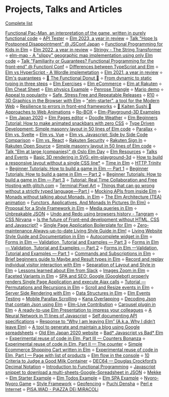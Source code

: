 # Projects, Talks and Articles

[Complete list](https://lucamug.github.io/lucamug/)

[Functional Pac-Man, an interpretation of the game, written in purely functional code](https://lucamug.github.io/functional-pacman/) ⟡ [API Tester](https://lucamug.github.io/tester/) ⟡ [Elm 2023, a year in review](https://dev.to/lucamug/elm-2023-a-year-in-review-23d6) ⟡ [Talk "Hope Is Postponed Disappointment" @ JSConf Japan](https://jsconf.jp/2023/talk/luca-mugnaini-1/) ⟡ [Functional Programming for Kids in Elm](https://lucamug.github.io/functional-programming-for-kids-in-elm/#/robot) ⟡ [Elm 2022, a year in review](https://dev.to/lucamug/elm-2022-a-year-in-review-33pp) ⟡ [Stringy - The String Transformer](https://lucamug.github.io/stringy/) ⟡ [elm-map - A  "slippy" geographic map implementation using only Elm code](https://elm-map.guupa.com/) ⟡ [Talk "Familiarity or Guarantees? Functional Programming for the front-end" @ Functionl Conf](https://confengine.com/conferences/functional-conf-2022/proposal/16260/familiarity-or-guarantees-functional-programming-for-the-front-end) ⟡ [Differences between TypeScript and Elm](https://dev.to/lucamug/typescript-and-elm-3g38) ⟡ [Elm vs HyperScript - A Wordle implemetation](https://dev.to/lucamug/elm-vs-hyperscript-2m3m) ⟡ [Elm 2021, a year in review](https://dev.to/lucamug/elm-2021-a-year-in-review-4pho) ⟡ [Elm's guarantees](https://dev.to/lucamug/elms-guarantees-13e4) ⟡ [🍩 The Functional Donut 🍩](https://dev.to/lucamug/the-functional-donut-19pp) ⟡ [From dynamic to static typing in three steps](https://dev.to/lucamug/three-steps-4n7) ⟡ [Elm Exercises](https://ellie-app.com/dZLQZGDGgNsa1) ⟡ [Elm eCommerce](https://elm-ecommerce.guupa.com/) ⟡ [Elm at Rakuten](https://dev.to/lucamug/elm-6m8) ⟡ [Elm Cheat Sheet](https://twitter.com/luca_mug/status/1366200906606252037) ⟡ [Elm physics Example](https://elm-physics-example.guupa.com/) ⟡ [Penrose Triangle](https://ellie-app.com/bZVgZf8GJvja1) ⟡ [Mario demo](https://lucamug.github.io/mario/) ⟡ [Appeal to popularity](https://ellie-app.com/bY2R6xF5mWda1) ⟡ [Safe, Stress Free and Repeatable Releases](https://elm-release.surge.sh) ⟡ [R10](https://r10.netlify.app/) ⟡ [3D Graphics in the Browser with Elm](https://dev.to/lucamug/3d-graphics-in-the-browser-with-elm-4oh3) ⟡ ["elm-starter", a tool for the Modern Web](https://dev.to/lucamug/elm-starter-a-tool-for-the-modern-web-53b1) ⟡ [Resilience to errors in front-end frameworks](https://dev.to/lucamug/resilience-to-errors-of-front-end-frameworks-3hej) ⟡ [🍣 Kaiten Sushi 🍣 Approaches to Web Animations](https://dev.to/lucamug/kaiten-sushi-approaches-to-web-animations-306k) ⟡ [Ro-BOX](https://ro-box.netlify.app/) ⟡ [Elm-Playground-3D Examples](https://elm-playground-3d.netlify.app/) ⟡ [Elm Japan 2020](https://lucamug.github.io/elm-japan/) ⟡ [Elm Pages editor](https://lucamug.github.io/elm-pages-editor/withEditorAndDebugger.html) ⟡ [Doodle Weather](https://www.youtube.com/watch?v=oxVYKm47DNE) ⟡ [Elm Beginners Tutorial: How to make animated snackbars with zero CSS](https://dev.to/lucamug/elm-beginners-tutorial-how-to-make-animated-snackbars-with-zero-css-12g1) ⟡ [Type Driven Development: Simple masonry layout in 50 lines of Elm code](https://dev.to/lucamug/type-driven-development-simple-masonry-layout-in-50-lines-of-elm-code-44n0) ⟡ [Parallax](https://login.account.rakuten.com/) ⟡ [Elm vs. Svelte](https://medium.com/@l.mugnaini/elm-vs-svelte-d8e6f0abf667) ⟡ [Elm vs. Vue](https://dev.to/lucamug/elm-vs-vue-2jok) ⟡ [Elm vs. Javascript: Side by Side Code Comparison](https://dev.to/lucamug/javascript-elm-side-by-side-code-comparison-4372) ⟡ [Elm vs. React](https://medium.com/@l.mugnaini/things-that-can-go-wrong-without-a-strictly-typed-language-part-ii-8b239a85f35a) ⟡ [Rakuten Security](https://static.id.rakuten.co.jp/static/about_security/jpn/) ⟡ [Rakuten Sign In](https://login.account.rakuten.com/sso/register?client_id=rakuten_tw01&redirect_uri=https%3A%2F%2Fwww.rakuten.com.tw%2Fmember%2Fdelegate&response_type=code&scope=openid+profile+email#/registration/1) ⟡ [Rakuten Open Source](https://rakutentech.github.io/) ⟡ [Simple masonry layout in 50 lines of Elm code](https://medium.com/@l.mugnaini/simple-masonry-layout-in-50-lines-of-elm-code-304ea9e9475c) ⟡ [Talk "Elm at large (companies)" @ Oslo Elm Day](https://www.youtube.com/watch?v=yH6o322S8XQ) ⟡ [Elm Resources](https://elm-resources.guupa.com/) ⟡ [Talks and Events]() ⟡ [Basic 3D rendering in SVG: elm-playground-3d](https://medium.com/@l.mugnaini/basic-3d-rendering-in-svg-elm-playground-3d-d1e8846cd06e) ⟡ [How to build a responsive layout without a single CSS line*](https://medium.com/@l.mugnaini/how-to-build-a-responsive-layout-without-a-single-css-line-afbdfe89bb6d) ⟡ [Time in Elm](https://medium.com/@l.mugnaini/time-in-elm-42f08b8973f3) ⟡ [HTTP Trinity](https://rakutentech.github.io/http-trinity/) ⟡ [Beginner Tutorials: How to build a game in Elm — Part 1](https://medium.com/@l.mugnaini/beginner-tutorials-how-to-build-a-game-in-elm-5491d6de8f25) ⟡ [Beginner Tutorials: How to build a game in Elm — Part 2](https://medium.com/@l.mugnaini/beginner-tutorials-how-to-build-a-game-in-elm-part-2-ae26eef8610b) ⟡ [Beginner Tutorials: How to build a game in Elm — Part 3](https://medium.com/@l.mugnaini/beginner-tutorials-how-to-build-a-game-in-elm-part-3-fe62c51f7510) ⟡ [Tutorial: Real Time Collaboration and Free Hosting with glitch.com](https://medium.com/@l.mugnaini/tutorial-real-time-collaboration-and-free-hosting-with-glitch-com-307b0c7398c6) ⟡ [Terminal Pixel Art](https://medium.com/@l.mugnaini/terminal-pixel-art-ad386d186dad) ⟡ [Things that can go wrong without a strictly typed language — Part I](https://itnext.io/things-that-can-go-wrong-without-a-strictly-typed-language-d91d418a53a1) ⟡ [Mocking APIs from inside Elm](https://medium.com/@l.mugnaini/mocking-apis-from-inside-elm-5efda32ee9fe) ⟡ [Monads without talking about Monads, in Elm](https://medium.com/@l.mugnaini/monads-without-talking-about-monads-in-elm-4b9b6ffd5ad5) ⟡ [The Elm Architecture (TEA) animation](https://medium.com/@l.mugnaini/the-elm-architecture-tea-animation-3efc555e8faf) ⟡ [Functors, Applicatives, And Monads In Pictures (In Elm)](https://medium.com/@l.mugnaini/functors-applicatives-and-monads-in-pictures-784c2b5786f7) ⟡ [Proposal for a Style Framework in Elm](https://medium.com/@l.mugnaini/proposal-for-a-style-framework-in-elm-f5a1919ab425) ⟡ [Media queries in Elm](https://medium.com/@l.mugnaini/media-queries-in-elm-7b8f75cabc72) ⟡ [Unbreakable JSON](https://medium.com/@l.mugnaini/unbreakable-json-95637300176c) ⟡ [Undo and Redo using browsers history - Tangram](https://medium.com/@l.mugnaini/undo-and-redo-using-browsers-history-1f1f963bf722) ⟡ [CSS Nirvana](https://medium.com/front-end-weekly/css-nirvana-a92ba04cca06) ⟡ [Is the future of Front-end development without HTML, CSS and Javascript?](https://medium.com/@l.mugnaini/is-the-future-of-front-end-development-without-html-css-and-javascript-e7bb0877980e) ⟡ [Single Page Application Boilerplate for Elm](https://medium.com/@l.mugnaini/single-page-application-boilerplate-for-elm-160bb5f3eec2) ⟡ [Zero-maintenance Always-up-to-date Living Style Guide in Elm!](https://medium.com/@l.mugnaini/zero-maintenance-always-up-to-date-living-style-guide-in-elm-dbf236d07522) ⟡ [Living Website Style Guide and Documentation in Elm](https://medium.com/@l.mugnaini/living-website-style-guide-and-documentation-in-elm-2f99b6d61da9) ⟡ [Autocomplete widget in Elm](https://medium.com/@l.mugnaini/autocomplete-widget-in-elm-4927b8e275db) ⟡ [Forms in Elm — Validation, Tutorial and Examples — Part 3](https://medium.com/@l.mugnaini/forms-in-elm-validation-tutorial-and-examples-part-3-5f66f9c87679) ⟡ [Forms in Elm — Validation, Tutorial and Examples — Part 2](https://medium.com/@l.mugnaini/forms-in-elm-validation-tutorial-and-examples-part-2-1b978437b5db) ⟡ [Forms in Elm —Validation, Tutorial and Examples — Part 1](https://medium.com/@l.mugnaini/i-believe-css-is-more-about-separation-of-presentation-and-content-42bd0435005) ⟡ [Commands and Subscriptions in Elm](https://medium.com/@l.mugnaini/commands-and-subscriptions-in-elm-9ff506e75d2d) ⟡ [Brief beginners guide to Maybe and Result types in Elm](https://medium.com/@l.mugnaini/brief-beginners-guide-to-maybe-and-result-types-in-elm-7649d2c3b970) ⟡ [Record and replay individual visitor interaction with Elm](https://medium.com/@l.mugnaini/record-and-replay-individual-visitor-interaction-with-elm-625814965508) ⟡ [Separation of Layout and Style in Elm](https://medium.com/@l.mugnaini/separation-of-layout-and-style-in-elm-882a3cbe1e7f) ⟡ [Lessons learned about Elm from Slack](https://medium.com/@l.mugnaini/lessons-learned-about-elm-from-slack-1d807d5d3627) ⟡ [Images Zoom in Elm](https://medium.com/@l.mugnaini/images-zoom-in-elm-ffb8c27b305e) ⟡ [Faceted Variants in Elm](https://medium.com/@l.mugnaini/faceted-variants-in-elm-c38b4d661355) ⟡ [SPA and SEO: Google (Googlebot) properly renders Single Page Application and execute Ajax calls](https://medium.com/@l.mugnaini/spa-and-seo-is-googlebot-able-to-render-a-single-page-application-1f74e706ab11) ⟡ [Tutorial — Permutations and Recursions in Elm](https://medium.com/@l.mugnaini/tutorial-permutations-and-recursions-in-elm-ad15e2288567) ⟡ [Scroll and Resize events in Elm](https://medium.com/@l.mugnaini/scroll-and-resize-events-in-elm-ac4f0589f42) ⟡ [Server Side Rendering with Elm](https://medium.com/@l.mugnaini/server-side-rendering-with-elm-9064170eb3cf) ⟡ [Data Structures in Elm](https://medium.com/@l.mugnaini/data-structures-in-elm-3dd609be1fa3) ⟡ [Elm Events Testing](https://medium.com/@l.mugnaini/elm-events-testing-a812dfbcb21) ⟡ [Mobile Parallax Scrolling](https://medium.com/@l.mugnaini/mobile-parallax-scrolling-523c23f248c9) ⟡ [Kana Overlapping](https://codeburst.io/kana-overlapping-8a89d23109ec?source=your_stories_page---------------------------) ⟡ [Decoding Json that contain Json using Elm](https://medium.com/@l.mugnaini/decoding-json-that-contain-json-using-elm-be66d0dec0ff?source=your_stories_page---------------------------) ⟡ [Elm-Live Contribution](https://www.npmjs.com/package/elm-live) ⟡ [Carousel plugin in Elm](https://medium.com/@l.mugnaini/carousel-plugin-in-elm-46e89272b185?source=your_stories_page---------------------------) ⟡ [A ready-to-use Elm Presentation to impress your colleagues](https://medium.com/@l.mugnaini/a-ready-to-use-elm-presentation-to-impress-your-colleagues-ee71cac8fe14?source=your_stories_page---------------------------) ⟡ [A Neural Network in 11 lines of Javascript](https://aboveintelligent.com/a-neural-network-in-11-lines-of-javascript-d58b38330178?source=your_stories_page---------------------------) ⟡ [Self documenting API specifications](https://medium.com/@l.mugnaini/self-documenting-api-specifications-41be58ec64a1?source=your_stories_page---------------------------) ⟡ [Response to “Why I am leaving Elm” (A.k.a. Why I didn’t leave Elm)](https://blog.guupa.com/post/response-to-why-i-am-leaving-elm.html) ⟡ [A tool to generate and maintain a blog using Google spreadsheets](https://medium.com/@l.mugnaini/a-tool-to-generate-and-maintain-a-blog-using-google-spreadsheets-a38367a94323?source=your_stories_page---------------------------) ⟡ [Old Elm Japan 2020 website](https://elm-tokyo-2020.netlify.com) ⟡ [Bad* Javascript vs Bad* Elm](https://medium.com/@l.mugnaini/bad-javascript-vs-bad-elm-6dc9661d109?source=your_stories_page---------------------------) ⟡ [Experimental reuse of code in Elm, Part III — Counters Bonanza](https://medium.com/@l.mugnaini/counters-bonanza-5e67855c0b83?source=your_stories_page---------------------------) ⟡ [Experimental reuse of code in Elm, Part II — The counter](https://medium.com/@l.mugnaini/recycling-elm-code-transforming-it-in-a-module-4946d5ccd3cd?source=your_stories_page---------------------------) ⟡ [Simple Ecommerce Shopping Cart written in Elm](https://medium.com/@l.mugnaini/simple-e-commerce-shopping-cart-written-in-elm-7fe31c6bf13d?source=your_stories_page---------------------------) ⟡ [Experimental reuse of code in Elm, Part I — Page with list of products](https://medium.com/@l.mugnaini/tutorial-how-to-recycle-in-elm-89b13b6c0bab?source=your_stories_page---------------------------) ⟡ [Elm flow in the console](https://medium.com/@l.mugnaini/elm-flow-in-the-console-16e6ceb4ce90?source=your_stories_page---------------------------) ⟡ [10 Criteria to Judge a Good Milk Container](https://medium.com/@l.mugnaini/10-criteria-to-judge-a-good-milk-container-52a94d3d8202?source=your_stories_page---------------------------) ⟡ [DEC64 — Douglas Crockford’s Decimal Notation](https://medium.com/@l.mugnaini/dec64-douglas-crockfords-decimal-notation-b25f19348d63?source=your_stories_page---------------------------) ⟡ [Introduction to Functional Programming](https://medium.com/@l.mugnaini/introduction-to-functional-programming-49c9e5c31df4?source=your_stories_page---------------------------) ⟡ [Javascript snippet to download a multi-sheets-Google-Spreadsheet in JSON](https://medium.com/@l.mugnaini/a-small-script-to-download-a-google-spreadsheet-with-multiple-worksheet-in-javascript-dafb14c65bae?source=your_stories_page---------------------------) ⟡ [Mekke](https://mekke.guupa.com/) ⟡ [Elm Starter Example](https://elm-starter.guupa.com/) ⟡ [Elm Todos Example](https://elm-todomvc.guupa.com/) ⟡ [Elm SPA Example](https://elm-spa-example.guupa.com/) ⟡ [Nyoro-Nyoro Game](https://nyny.surge.sh/) ⟡ [Style Framework](https://lucamug.github.io/style-framework/) ⟡ [Geofencing](https://romantic-tereshkova-b938b5.netlify.app/) ⟡ [Puchi Densha](https://puchi.guupa.com) ⟡ [Perl e Internet](https://www.libraccio.it/libro/9788838607783/alessandro-bellini-andrea-guidi/perl-e-internet.html) ⟡ [PISA.WAD - PiAZZA DEi MiRACOLi](https://www.youtube.com/watch?v=8dZ1CzfloRc)
